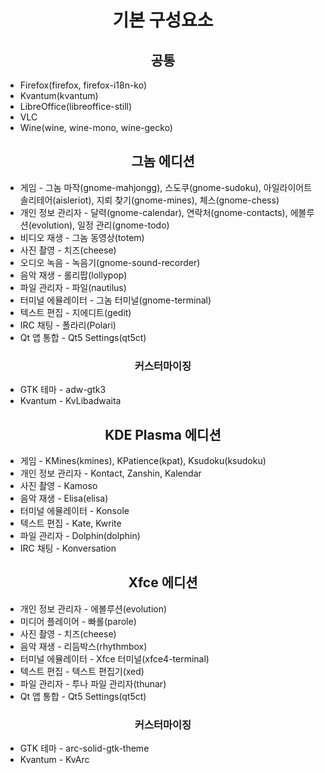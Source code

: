 <h1 align="center">기본 구성요소</h1>

<h2 align="center">공통</h2>

* Firefox(firefox, firefox-i18n-ko)
* Kvantum(kvantum)
* LibreOffice(libreoffice-still)
* VLC
* Wine(wine, wine-mono, wine-gecko)

<h2 align="center">그놈 에디션</h2>

* 게임 - 그놈 마작(gnome-mahjongg), 스도쿠(gnome-sudoku), 아일라이어트 솔리테어(aisleriot), 지뢰 찾기(gnome-mines), 체스(gnome-chess)
* 개인 정보 관리자 - 달력(gnome-calendar), 연락처(gnome-contacts), 에볼루션(evolution), 일정 관리(gnome-todo)
* 비디오 재생 - 그놈 동영상(totem)
* 사진 촬영 - 치즈(cheese)
* 오디오 녹음 - 녹음기(gnome-sound-recorder)
* 음악 재생 - 롤리팝(lollypop)
* 파일 관리자 - 파일(nautilus)
* 터미널 에뮬레이터 - 그놈 터미널(gnome-terminal)
* 텍스트 편집 - 지에디트(gedit)
* IRC 채팅 - 폴라리(Polari)
* Qt 앱 통합 - Qt5 Settings(qt5ct)

<h3 align="center">커스터마이징</h3>

* GTK 테마 - adw-gtk3
* Kvantum - KvLibadwaita

<h2 align="center">KDE Plasma 에디션</h2>

* 게임 - KMines(kmines), KPatience(kpat), Ksudoku(ksudoku)
* 개인 정보 관리자 - Kontact, Zanshin, Kalendar
* 사진 촬영 - Kamoso
* 음악 재생 - Elisa(elisa)
* 터미널 에뮬레이터 - Konsole
* 텍스트 편집 - Kate, Kwrite
* 파일 관리자 - Dolphin(dolphin)
* IRC 채팅 - Konversation

<h2 align="center">Xfce 에디션</h2>

* 개인 정보 관리자 - 에볼루션(evolution)
* 미디어 플레이어 - 빠롤(parole)
* 사진 촬영 - 치즈(cheese)
* 음악 재생 - 리듬박스(rhythmbox)
* 터미널 에뮬레이터 - Xfce 터미널(xfce4-terminal)
* 텍스트 편집 - 텍스트 편집기(xed)
* 파일 관리자 - 투나 파일 관리자(thunar)
* Qt 앱 통합 - Qt5 Settings(qt5ct)

<h3 align="center">커스터마이징</h3>

* GTK 테마 - arc-solid-gtk-theme
* Kvantum - KvArc
